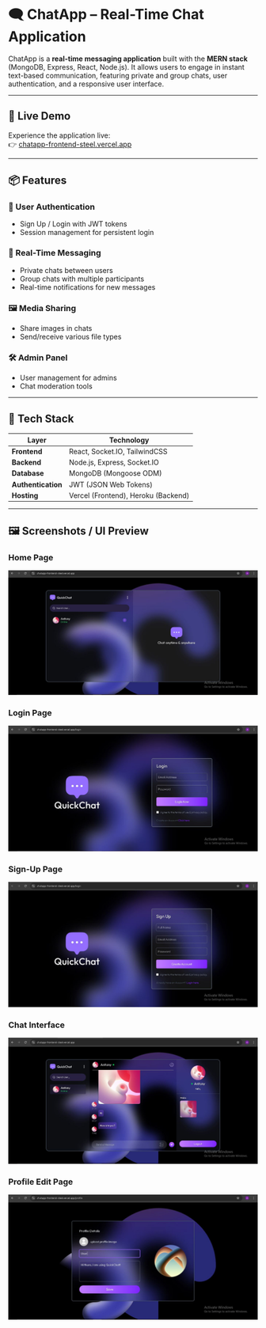 # 🗨️ ChatApp – Real-Time Chat Application

ChatApp is a **real-time messaging application** built with the **MERN stack** (MongoDB, Express, React, Node.js). It allows users to engage in instant text-based communication, featuring private and group chats, user authentication, and a responsive user interface.

---

## 🚀 Live Demo

Experience the application live:  
👉 [chatapp-frontend-steel.vercel.app](https://chatapp-frontend-steel.vercel.app)

---

## 📦 Features

### 🔐 User Authentication
- Sign Up / Login with JWT tokens
- Session management for persistent login

### 💬 Real-Time Messaging
- Private chats between users
- Group chats with multiple participants
- Real-time notifications for new messages

### 🖼️ Media Sharing
- Share images in chats
- Send/receive various file types

### 🛠️ Admin Panel
- User management for admins
- Chat moderation tools

---

## 🧱 Tech Stack

| Layer             | Technology                          |
|------------------|-------------------------------------|
| **Frontend**      | React, Socket.IO, TailwindCSS       |
| **Backend**       | Node.js, Express, Socket.IO         |
| **Database**      | MongoDB (Mongoose ODM)              |
| **Authentication**| JWT (JSON Web Tokens)               |
| **Hosting**       | Vercel (Frontend), Heroku (Backend) |

---

## 🖼️ Screenshots / UI Preview

### Home Page
![Home Page](client/src/assets/home_page.JPG)

### Login Page
![Login Page](client/src/assets/login_page.JPG)

### Sign-Up Page
![Sign-Up Page](client/src/assets/sign-up_page.JPG)

### Chat Interface
![Chat Interface](client/src/assets/chats.JPG)

### Profile Edit Page
![Profile Edit Page](client/src/assets/profile-edit_page.JPG)




